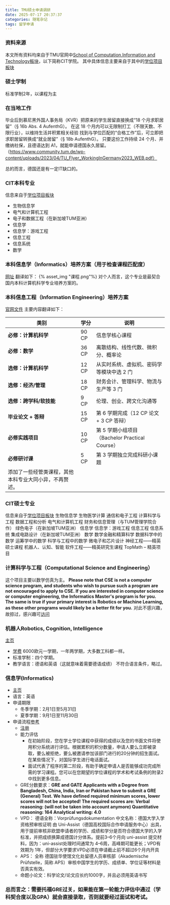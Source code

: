 ```yaml
---
title: TMU硕士申请调研
date: 2025-07-17 20:37:37
categories: 随笔杂记
tags: 留学申请
---
```

### 资料来源

本文所有资料均来自于TMU官网中[School of Computation,Information and Technology板块](https://www.cit.tum.de/en/cit/home/)，以下简称CIT学院。
其中具体信息主要来自于其中的[学位项目板块](https://www.cit.tum.de/en/cit/studies/degree-programs/)

### 硕士学制

标准学制2年，以课程为主

### 在当地工作

毕业后到慕尼黑外国人事务局（KVR）把原来的学生居留直接换成“18 个月求职居留”（§ 16b Abs. 4 AufenthG）。
在这 18 个月内可以无限制打工（不限天数、不限行业），以维持生活并积累相关经验
找到与学位匹配的“合格工作”后，可立即把求职居留转换成“就业居留”（§ 18b AufenthG）。
只要这份工作持续 24 个月、并缴纳社保，且德语达到 A1，就能申请德国永久居留。（https://www.community.tum.de/wp-content/uploads/2023/04/TU_Flyer_WorkingInGermany2023_WEB.pdf）

总的而言，德国还是有一定IT缺口的。

### CIT本科专业

信息来自于[学位项目板块](https://www.cit.tum.de/en/cit/studies/degree-programs/)

- 生物信息学
- 电气和计算机工程
- 电子和数据工程（在新加坡TUM亚洲）
- 信息学
- 信息学：游戏工程
- 信息工程
- 信息系统
- 数学

### 本科信息学（Informatics）培养方案（用于检查课程匹配度）

[网址](https://www.cit.tum.de/cit/studium/studiengaenge/bachelor-informatik/studienplan/)
翻译如下：
{% asset_img "课程.png"%}
对个人而言，这个专业是最契合国内本科计算机科学专业培养方案的。

### 本科信息工程（Information Engineering）培养方案

[官网文件](https://www.cit.tum.de/fileadmin/w00byx/cit/Studium/Studiengaenge/Bachelor_Information_Engineering_Heilbronn/20221213_Studiengangsdokumentation_BSc_IE_Teil_A_AbgabeSenat__1_.pdf)
主要内容翻译如下：

| 类别                                                   | 学分  | 说明                                           |
| ------------------------------------------------------ | ----- | ---------------------------------------------- |
| **必修：计算机科学**                             | 90 CP | 信息学核心课程                                 |
| **必修：数学**                                   | 36 CP | 离散结构、线性代数、微积分、概率论             |
| **选修：计算机科学**                             | 12 CP | 从实时系统、虚拟机、密码学等模块中选 2 门      |
| **选修：经济/管理**                              | 18 CP | 财务会计、管理科学、物流与生产等 3 门          |
| **选修：跨学科/软技能**                          | 9 CP  | 伦理、创业、跨文化沟通等                       |
| **毕业论文 + 答辩**                              | 15 CP | 第 6 学期完成（12 CP 论文 + 3 CP 答辩）        |
| **必修实践项目**                                 | 10 CP | 第 5 学期小组项目（Bachelor Practical Course） |
| **必修研讨课**                                   | 5 CP  | 第 3 学期独立完成科研小课题                    |
| 添加了一些经管类课程，其他本科专业大同小异，不再赘述。 |       |                                                |

### CIT硕士专业

信息来自于[学位项目板块](https://www.cit.tum.de/en/cit/studies/degree-programs/)
生物信息学
生物医学计算
通信和电子工程
计算科学与工程
数据工程和分析
电气和计算机工程
财务和信息管理（与TUM管理学院合作）
绿色电子（在新加坡TUM亚洲）
信息学
信息学：游戏工程
信息工程
信息系统
集成电路设计（在新加坡TUM亚洲）
数学
数学金融和精算科学
数据科学中的数学
运筹学中的数学
科学与工程中的数学
微电子和芯片设计
神经工程——精英硕士课程
机器人、认知、智能
软件工程——精英研究生课程
TopMath – 精英项目

### 计算科学与工程（Computational Science and Engineering）

这个项目主要以数学仿真为主。
**Please note that CSE is not a computer science program, and students who wish to pursue such a program are not encouraged to apply to CSE. If you are interested in computer science or computer engineering, the Informatics Master's program is for you. The same is true if your primary interest is Robotics or Machine Learning, as these other programs would likely be a better fit for you.**
对此不感兴趣，故掠过，感兴趣可[访问](https://www.cit.tum.de/en/cit/studies/degree-programs/master-computational-science-engineering/)

### 机器人Robotics, Cognition, Intelligence

[主页](https://www.cit.tum.de/en/cit/studium/studiengaenge/master-robotics-cognition-intelligence/#c2284)

- [学费](https://www.tum.de/studium/studienfinanzierung/studiengebuehren-fuer-studierende-aus-nicht-eu-laendern#c124247)
  6000欧元一学期，一年两学期，大多数工科都一样。
- 标准学制：四个学期。
- 教学语言：德语和英语（这就意味着需要德语成绩）
  不符合语言条件，略过。

### 信息学(Informatics)

- [主页](https://www.cit.tum.de/en/cit/studies/degree-programs/master-informatics/)
- 语言：英语
- 申请期限
  - 冬季学期：2月1日至5月31日
  - 夏季学期：9月1日至11月30日
- 申请流程[参考](https://www.tum.de/en/studies/application/master/application-master)
  - [注册](https://campus.tum.de/tumonline/)
  - 能力评估
    - 在初始阶段，您在学士学位课程中获得的成绩以及您的书面文件将使用积分系统进行评估。根据累积的积分数量，申请人要么立即被录取，要么被拒绝，要么被邀请参加该部门进行的20分钟的招生面试。在某些情况下，对国际学生进行电话面试。
    - 面试代表了程序的第二阶段，有助于确定申请人是否能够成功完成所需的学习课程。您可以在您期望的学位课程的学术和考试条例的附录2中找到更多信息。
  - GRE分数要求：**GRE and GATE
    Applicants with a Degree from Bangladesh, China, India, Iran or Pakistan have to submit a GRE (General) Test. We have defined required minimum scores, lower scores will not be accepted!
    The required scores are:
    Verbal reasoning: (will not be taken into account anymore)
    Quantitative reasoning: 164
    Analytical writing: 4.0**
  - VPD：
    德语全称：Vorprüfungsdokumentation
    中文名称：德国大学入学资格预审核证明
    由 Uni-Assist（德国高校国际合作申请服务中心）出具，用于提前审核非欧盟申请者的学历、成绩和学分是否符合德国大学的入学标准，并把成绩换算成德国计分体系。提前3–6个月向 uni-assist 提交材料，因为：uni-assist处理时间通常为 4–6周，高峰期可能更长；VPD有效期为 1年，但部分大学要求VPD必须在申请截止前不超过6个月内开具
  - APS：
    全称 德国驻华使馆文化处留德人员审核部（Akademische Prüfstelle，简称 APS）审核中国学生的学历、成绩单、学位证等材料是否真实有效。
  - 命题小论文：科学论文/论文应长约1000字，并且必须用英语书写

### 总而言之：需要托福GRE过关，如果能在第一轮能力评估中通过（学科契合度以及GPA）就会直接录取，否则就要经过面试和考试。
